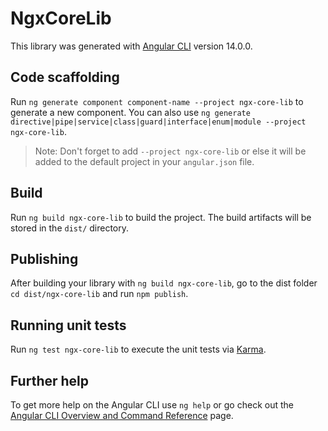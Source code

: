 # NgxCoreLib

This library was generated with [Angular CLI](https://github.com/angular/angular-cli) version 14.0.0.

## Code scaffolding

Run `ng generate component component-name --project ngx-core-lib` to generate a new component. You can also use `ng generate directive|pipe|service|class|guard|interface|enum|module --project ngx-core-lib`.
> Note: Don't forget to add `--project ngx-core-lib` or else it will be added to the default project in your `angular.json` file. 

## Build

Run `ng build ngx-core-lib` to build the project. The build artifacts will be stored in the `dist/` directory.

## Publishing

After building your library with `ng build ngx-core-lib`, go to the dist folder `cd dist/ngx-core-lib` and run `npm publish`.

## Running unit tests

Run `ng test ngx-core-lib` to execute the unit tests via [Karma](https://karma-runner.github.io).

## Further help

To get more help on the Angular CLI use `ng help` or go check out the [Angular CLI Overview and Command Reference](https://angular.io/cli) page.
